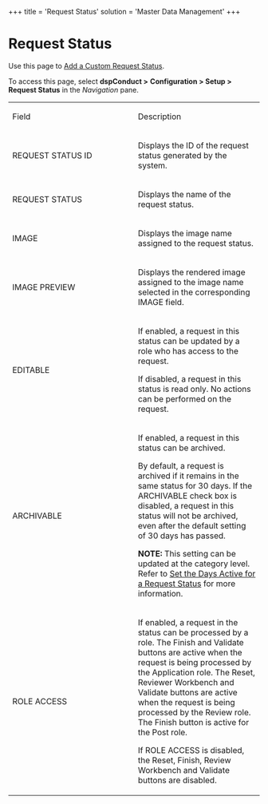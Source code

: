 +++
title = 'Request Status'
solution = 'Master Data Management'
+++

# Request Status

<div class="use">

Use this page to [Add a Custom Request
Status](../Use_Cases/Add_a_Custom_Request_Status.htm).

</div>

To access this page, select <span style="font-weight: bold;">dspConduct
\></span> **Configuration \> Setup \> Request Status** in the
*Navigation* pane.

<table>
<colgroup>
<col style="width: 50%" />
<col style="width: 50%" />
</colgroup>
<tbody>
<tr class="odd">
<td><p>Field</p></td>
<td><p>Description</p></td>
</tr>
<tr class="even">
<td><p>REQUEST STATUS ID</p></td>
<td><p>Displays the ID of the request status generated by the system.</p></td>
</tr>
<tr class="odd">
<td><p>REQUEST STATUS</p></td>
<td><p>Displays the name of the <span id="Request Status dspConduct" class="popUpLink">request status</span>.</p></td>
</tr>
<tr class="even">
<td><p>IMAGE</p></td>
<td><p>Displays the image name assigned to the request status.</p></td>
</tr>
<tr class="odd">
<td><p>IMAGE PREVIEW</p></td>
<td><p>Displays the rendered image assigned to the image name selected in the corresponding IMAGE field.</p></td>
</tr>
<tr class="even">
<td><p>EDITABLE</p></td>
<td><p>If enabled, a request in this status can be updated by a role who has access to the request.</p>
<p>If disabled, a request in this status is read only. No actions can be performed on the request.</p></td>
</tr>
<tr class="odd">
<td><p>ARCHIVABLE</p></td>
<td><p>If enabled, a request in this status can be archived.</p>
<p>By default, a request is archived if it remains in the same status for 30 days. If the ARCHIVABLE check box is disabled, a request in this status will not be archived, even after the default setting of 30 days has passed.</p>
<p><strong>NOTE:</strong> This setting can be updated at the category level. Refer to <a href="../Config/Set_the_Days_Active_for_a_Request_Status.htm">Set the Days Active for a Request Status</a> for more information.</p></td>
</tr>
<tr class="even">
<td><p>ROLE ACCESS</p></td>
<td><p>If enabled, a request in the status can be processed by a role. The Finish and Validate buttons are active when the request is being processed by the Application role. The Reset, Reviewer Workbench and Validate buttons are active when the request is being processed by the Review role. The Finish button is active for the Post role.</p>
<p>If ROLE ACCESS is disabled, the Reset, Finish, Review Workbench and Validate buttons are disabled.</p></td>
</tr>
</tbody>
</table>
